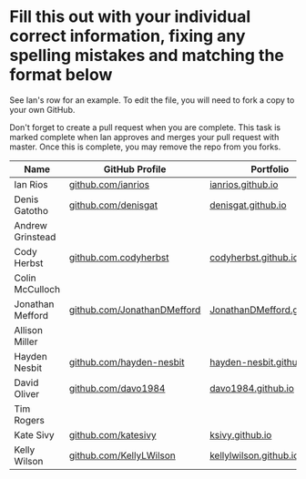 # Fill this out with your individual correct information, fixing any spelling mistakes and matching the format below

See Ian's row for an example. To edit the file, you will need to fork a copy to your own GitHub.

Don't forget to create a pull request when you are complete. This task is marked complete when Ian approves and merges your pull request with master. Once this is complete, you may remove the repo from you forks.

| Name             | GitHub Profile                                               | Portfolio                                                        |
| ---------------- | ------------------------------------------------------------ | ---------------------------------------------------------------- |
| Ian Rios         | [github.com/ianrios](https://github.com/ianrios)             | [ianrios.github.io](https://ianrios.github.io)                   |
| Denis Gatotho    | [github.com/denisgat](https://github.com/denisgat)           | [denisgat.github.io](https://denisgat.github.io)                 |
| Andrew Grinstead |                                                              |                                                                  |
| Cody Herbst      | [github.com.codyherbst](https://github.com/codyherbst)       | [codyherbst.github.io](https://codyherbst.github.io)             |
| Colin McCulloch  |                                                              |                                                                  |
| Jonathan Mefford |[github.com/JonathanDMefford](https://github.com/JonathanDMefford)                                                |[JonathanDMefford.github.io](  https://jonathandmefford.github.io/)                                                               |
| Allison Miller   |                                                              |                                                                  |
| Hayden Nesbit    | [github.com/hayden-nesbit](https://github.com/hayden-nesbit) | [hayden-nesbit.github.io](https://hayden-nesbit.github.io)       |
| David Oliver     | [github.com/davo1984](https://github.com/davo1984)           | [davo1984.github.io](https://davo1984.github.io)                 |
| Tim Rogers       |                                                              |                                                                  |
| Kate Sivy        | [github.com/katesivy](https://github.com/katesivy)           | [ksivy.github.io](https://ksivy.github.io)                       |
| Kelly Wilson     | [github.com/KellyLWilson](https://github.com/KellyLWilson)   | [kellylwilson.github.io](https://kellylwilson.github.io/my-app/) |
